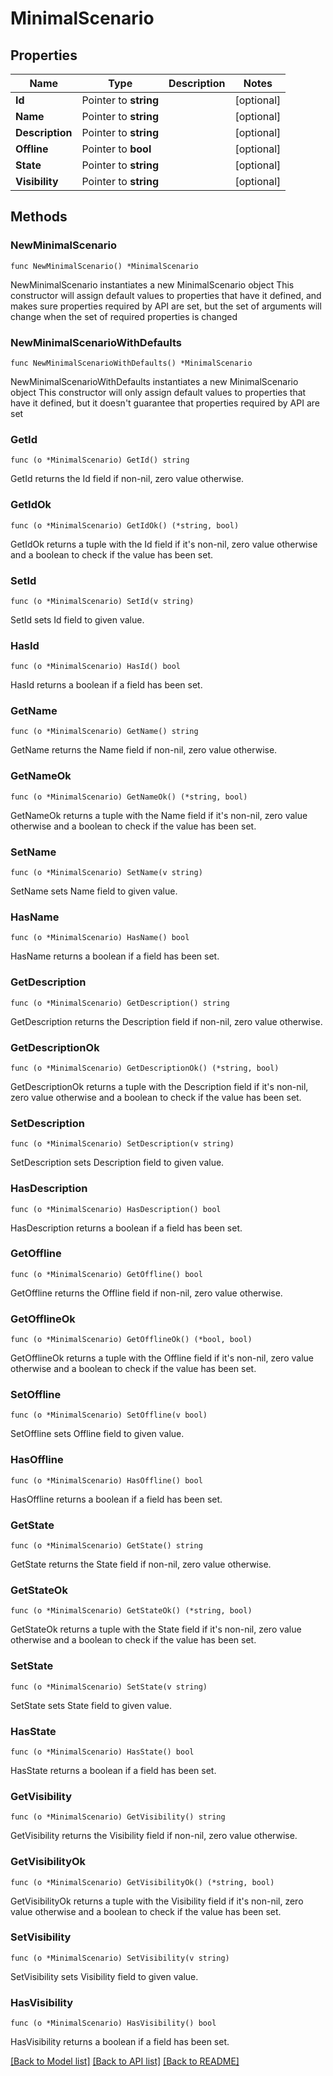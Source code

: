 # MinimalScenario

## Properties

Name | Type | Description | Notes
------------ | ------------- | ------------- | -------------
**Id** | Pointer to **string** |  | [optional] 
**Name** | Pointer to **string** |  | [optional] 
**Description** | Pointer to **string** |  | [optional] 
**Offline** | Pointer to **bool** |  | [optional] 
**State** | Pointer to **string** |  | [optional] 
**Visibility** | Pointer to **string** |  | [optional] 

## Methods

### NewMinimalScenario

`func NewMinimalScenario() *MinimalScenario`

NewMinimalScenario instantiates a new MinimalScenario object
This constructor will assign default values to properties that have it defined,
and makes sure properties required by API are set, but the set of arguments
will change when the set of required properties is changed

### NewMinimalScenarioWithDefaults

`func NewMinimalScenarioWithDefaults() *MinimalScenario`

NewMinimalScenarioWithDefaults instantiates a new MinimalScenario object
This constructor will only assign default values to properties that have it defined,
but it doesn't guarantee that properties required by API are set

### GetId

`func (o *MinimalScenario) GetId() string`

GetId returns the Id field if non-nil, zero value otherwise.

### GetIdOk

`func (o *MinimalScenario) GetIdOk() (*string, bool)`

GetIdOk returns a tuple with the Id field if it's non-nil, zero value otherwise
and a boolean to check if the value has been set.

### SetId

`func (o *MinimalScenario) SetId(v string)`

SetId sets Id field to given value.

### HasId

`func (o *MinimalScenario) HasId() bool`

HasId returns a boolean if a field has been set.

### GetName

`func (o *MinimalScenario) GetName() string`

GetName returns the Name field if non-nil, zero value otherwise.

### GetNameOk

`func (o *MinimalScenario) GetNameOk() (*string, bool)`

GetNameOk returns a tuple with the Name field if it's non-nil, zero value otherwise
and a boolean to check if the value has been set.

### SetName

`func (o *MinimalScenario) SetName(v string)`

SetName sets Name field to given value.

### HasName

`func (o *MinimalScenario) HasName() bool`

HasName returns a boolean if a field has been set.

### GetDescription

`func (o *MinimalScenario) GetDescription() string`

GetDescription returns the Description field if non-nil, zero value otherwise.

### GetDescriptionOk

`func (o *MinimalScenario) GetDescriptionOk() (*string, bool)`

GetDescriptionOk returns a tuple with the Description field if it's non-nil, zero value otherwise
and a boolean to check if the value has been set.

### SetDescription

`func (o *MinimalScenario) SetDescription(v string)`

SetDescription sets Description field to given value.

### HasDescription

`func (o *MinimalScenario) HasDescription() bool`

HasDescription returns a boolean if a field has been set.

### GetOffline

`func (o *MinimalScenario) GetOffline() bool`

GetOffline returns the Offline field if non-nil, zero value otherwise.

### GetOfflineOk

`func (o *MinimalScenario) GetOfflineOk() (*bool, bool)`

GetOfflineOk returns a tuple with the Offline field if it's non-nil, zero value otherwise
and a boolean to check if the value has been set.

### SetOffline

`func (o *MinimalScenario) SetOffline(v bool)`

SetOffline sets Offline field to given value.

### HasOffline

`func (o *MinimalScenario) HasOffline() bool`

HasOffline returns a boolean if a field has been set.

### GetState

`func (o *MinimalScenario) GetState() string`

GetState returns the State field if non-nil, zero value otherwise.

### GetStateOk

`func (o *MinimalScenario) GetStateOk() (*string, bool)`

GetStateOk returns a tuple with the State field if it's non-nil, zero value otherwise
and a boolean to check if the value has been set.

### SetState

`func (o *MinimalScenario) SetState(v string)`

SetState sets State field to given value.

### HasState

`func (o *MinimalScenario) HasState() bool`

HasState returns a boolean if a field has been set.

### GetVisibility

`func (o *MinimalScenario) GetVisibility() string`

GetVisibility returns the Visibility field if non-nil, zero value otherwise.

### GetVisibilityOk

`func (o *MinimalScenario) GetVisibilityOk() (*string, bool)`

GetVisibilityOk returns a tuple with the Visibility field if it's non-nil, zero value otherwise
and a boolean to check if the value has been set.

### SetVisibility

`func (o *MinimalScenario) SetVisibility(v string)`

SetVisibility sets Visibility field to given value.

### HasVisibility

`func (o *MinimalScenario) HasVisibility() bool`

HasVisibility returns a boolean if a field has been set.


[[Back to Model list]](../README.md#documentation-for-models) [[Back to API list]](../README.md#documentation-for-api-endpoints) [[Back to README]](../README.md)


